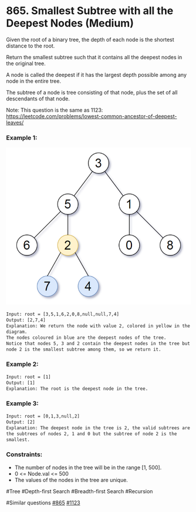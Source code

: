 # 865. Smallest Subtree with all the Deepest Nodes (Medium)

Given the root of a binary tree, the depth of each node is the shortest distance to the root.

Return the smallest subtree such that it contains all the deepest nodes in the original tree.

A node is called the deepest if it has the largest depth possible among any node in the entire tree.

The subtree of a node is tree consisting of that node, plus the set of all descendants of that node.

Note: This question is the same as 1123: https://leetcode.com/problems/lowest-common-ancestor-of-deepest-leaves/

### Example 1:

![exmple1](./example1.png)

```
Input: root = [3,5,1,6,2,0,8,null,null,7,4]
Output: [2,7,4]
Explanation: We return the node with value 2, colored in yellow in the diagram.
The nodes coloured in blue are the deepest nodes of the tree.
Notice that nodes 5, 3 and 2 contain the deepest nodes in the tree but node 2 is the smallest subtree among them, so we return it.
```

### Example 2:

```
Input: root = [1]
Output: [1]
Explanation: The root is the deepest node in the tree.
```

### Example 3:

```
Input: root = [0,1,3,null,2]
Output: [2]
Explanation: The deepest node in the tree is 2, the valid subtrees are the subtrees of nodes 2, 1 and 0 but the subtree of node 2 is the smallest.
```

### Constraints:

- The number of nodes in the tree will be in the range [1, 500].
- 0 <= Node.val <= 500
- The values of the nodes in the tree are unique.

#Tree #Depth-first Search #Breadth-first Search #Recursion

#Similar questions [#865](../p865m/README.md) [#1123](../pr1123m/README.md)
